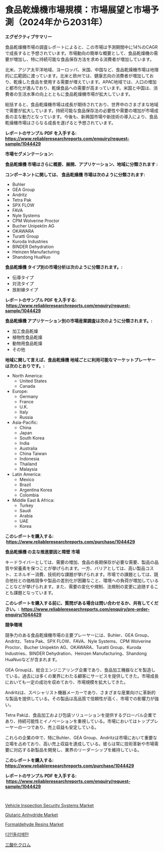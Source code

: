 <p><h1>食品乾燥機市場規模：市場展望と市場予測（2024年から2031年）</h1></p><p><strong>エグゼクティブサマリー</strong></p>
<p><p>食品乾燥機市場の調査レポートによると、この市場は予測期間中に14%のCAGRで成長すると予想されています。市場動向の簡単な概要として、食品乾燥機の需要が増加し、特に持続可能な食品保存方法を求める消費者が増加しています。</p><p>北米、アジア太平洋地域、ヨーロッパ、米国、中国など、食品乾燥機市場は地理的に広範囲に渡っています。北米と欧州では、健康志向の消費者が増加しており、乾燥した食品を使用する需要が増えています。APAC地域では、人口の増加と都市化が進んでおり、乾燥食品への需要が高まっています。米国と中国は、消費者の生活水準の向上とともに食品乾燥機市場が拡大しています。</p><p>総括すると、食品乾燥機市場は成長が期待されており、世界中のさまざまな地域で需要が拡大しています。持続可能な食品保存法の必要性や需要の増加が市場成長の主な動力となっています。今後も、新興国市場や新技術の導入により、食品乾燥機市場はさらなる成長を遂げると予想されています。</p></p>
<p><strong>レポートのサンプル PDF を入手する: <a href="https://www.reliableresearchreports.com/enquiry/request-sample/1044429">https://www.reliableresearchreports.com/enquiry/request-sample/1044429</a></strong></p>
<p><strong>市場セグメンテーション:</strong></p>
<p><strong> 食品乾燥機 市場はさらに概要、展開、アプリケーション、地域に分類されます :</strong></p>
<p><strong>コンポーネントに関しては、 食品乾燥機 市場は次のように分類されます: &nbsp;</strong></p>
<p><ul><li>Buhler</li><li>GEA Group</li><li>Andritz</li><li>Tetra Pak</li><li>SPX FLOW</li><li>FAVA</li><li>Nyle Systems</li><li>CPM Wolverine Proctor</li><li>Bucher Unipektin AG</li><li>OKAWARA</li><li>Turatti Group</li><li>Kuroda Industries</li><li>BINDER Dehydration</li><li>Heinzen Manufacturing</li><li>Shandong HuaNuo</li></ul></p>
<p><strong> 食品乾燥機 タイプ別の市場分析は次のように分類されます。:</strong></p>
<p><ul><li>伝導タイプ</li><li>対流タイプ</li><li>放射線タイプ</li></ul></p>
<p><strong>レポートのサンプル PDF を入手する: &nbsp;<a href="https://www.reliableresearchreports.com/enquiry/request-sample/1044429">https://www.reliableresearchreports.com/enquiry/request-sample/1044429</a></strong></p>
<p><strong> 食品乾燥機 アプリケーション別の市場産業調査は次のように分類されます。:</strong></p>
<p><ul><li>加工食品乾燥</li><li>植物性食品乾燥</li><li>動物用食品乾燥</li><li>その他</li></ul></p>
<p><strong>地域に関して言えば、食品乾燥機 地域ごとに利用可能なマーケットプレーヤーは次のとおりです。:</strong></p>
<p><ul>
    <li>
        North America:
        <ul>
            <li>United States</li>
            <li>Canada</li>
        </ul>
    </li>
    <li>
        Europe:
        <ul>
            <li>Germany</li>
            <li>France</li>
            <li>U.K.</li>
            <li>Italy</li>
            <li>Russia</li>
        </ul>
    </li>
    <li>
        Asia-Pacific:
        <ul>
            <li>China</li>
            <li>Japan</li>
            <li>South Korea</li>
            <li>India</li>
            <li>Australia</li>
            <li>China Taiwan</li>
            <li>Indonesia</li>
            <li>Thailand</li>
            <li>Malaysia</li>
        </ul>
    </li>
    <li>
        Latin America:
        <ul>
            <li>Mexico</li>
            <li>Brazil</li>
            <li>Argentina Korea</li>
            <li>Colombia</li>
        </ul>
    </li>
    <li>
        Middle East & Africa:
        <ul>
            <li>Turkey</li>
            <li>Saudi</li>
            <li>Arabia</li>
            <li>UAE</li>
            <li>Korea</li>
        </ul>
    </li>
    </ul></p>
<p><strong>このレポートを購入する: &nbsp;<a href="https://www.reliableresearchreports.com/purchase/1044429">https://www.reliableresearchreports.com/purchase/1044429</a></strong></p>
<p><strong>食品乾燥機 の主な推進要因と障壁 市場</strong></p>
<p><p>キードライバーとしては、需要の増加、食品の長期保存が必要な需要、製品の品質や栄養素を保つことが挙げられます。一方、バリアとしては、高い製品コスト、エネルギー消費、技術的な課題が挙げられます。市場での課題としては、競合他社との価格競争や製品の差別化が困難なこと、環境への負荷が増加していることなどが挙げられます。また、需要の変化や規制、法規制の変更に追随することも課題となっています。</p></p>
<p><strong>このレポートを購入する前に、質問がある場合は問い合わせるか、共有してください。:&nbsp; <a href="https://www.reliableresearchreports.com/enquiry/pre-order-enquiry/1044429">https://www.reliableresearchreports.com/enquiry/pre-order-enquiry/1044429</a></strong></p>
<p><strong>競争環境</strong></p>
<p><p>競争力のある食品乾燥機市場の主要プレーヤーには、Buhler、GEA Group、Andritz、Tetra Pak、SPX FLOW、FAVA、Nyle Systems、CPM Wolverine Proctor、Bucher Unipektin AG、OKAWARA、Turatti Group、Kuroda Industries、BINDER Dehydration、Heinzen Manufacturing、Shandong HuaNuoなどが含まれます。</p><p>GEA Groupは、総合エンジニアリング企業であり、食品加工機器などを製造している。過去には多くの業界にわたる顧客にサービスを提供してきた。市場成長においても一定の成功を収めており、市場規模を拡大してきた。</p><p>Andritzは、スペシャリスト機器メーカーであり、さまざまな産業向けに革新的な製品を提供している。その製品は高品質で信頼性が高く、市場での影響力が強い。</p><p>Tetra Pakは、食品加工および包装ソリューションを提供するグローバル企業であり、持続可能性とイノベーションを重視している。市場においてはトッププレーヤーの一つであり、売上収益も安定している。</p><p>これらの企業の中で、特にBuhler、GEA Group、Andritzは市場において重要な立場を占めており、高い売上収益を達成している。彼らは常に技術革新や市場需要に対応する新製品を開発し、業界のリーダーシップを維持している。</p></p>
<p><strong>このレポートを購入する: &nbsp; <a href="https://www.reliableresearchreports.com/purchase/1044429">https://www.reliableresearchreports.com/purchase/1044429</a></strong></p>
<p><strong>レポートのサンプル PDF を入手する: &nbsp;<a href="https://www.reliableresearchreports.com/enquiry/request-sample/1044429">https://www.reliableresearchreports.com/enquiry/request-sample/1044429</a></strong><strong></strong></p>
<p>&nbsp;</p>
<p><p><a href="https://cautious-neon-760.notion.site/Vehicle-Inspection-Security-Systems-Market-Centers-on-Aspects-such-as-Market-Growth-Market-Share-M-ae5def32d1ad4762a810cf409d548603">Vehicle Inspection Security Systems Market</a></p><p><a href="https://frill-swim-3cd.notion.site/Glutaric-Anhydride-Market-Size-Reflecting-a-Forecast-Till-2031-Market-By-Type-By-Application-and-B-d8b55a08ddfc4c469345cf55ba9e4933">Glutaric Anhydride Market</a></p><p><a href="https://github.com/RichRobinson5/Market-Research-Report-List-4/blob/main/formaldehyde-resins-market.md">Formaldehyde Resins Market</a></p><p><a href="https://github.com/sougarounis/Market-Research-Report-List-2/blob/main/4858881189552.md">디인돌리메탄</a></p><p><a href="https://github.com/oqoeusbvpadwjs08/Market-Research-Report-List-1/blob/main/7693658189724.md">三酸化クロム</a></p></p>